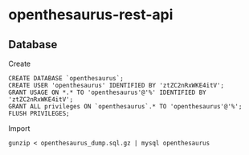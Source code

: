 # openthesaurus-rest-api


## Database

Create
```
CREATE DATABASE `openthesaurus`;
CREATE USER 'openthesaurus' IDENTIFIED BY 'ztZC2nRxWKE4itV';
GRANT USAGE ON *.* TO 'openthesaurus'@'%' IDENTIFIED BY 'ztZC2nRxWKE4itV';
GRANT ALL privileges ON `openthesaurus`.* TO 'openthesaurus'@'%';
FLUSH PRIVILEGES;
```
Import

```
gunzip < openthesaurus_dump.sql.gz | mysql openthesaurus

```